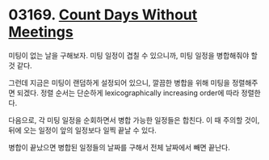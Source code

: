 # 03169. [Count Days Without Meetings](./03169.cpp)

미팅이 없는 날을 구해보자. 미팅 일정이 겹칠 수 있으니까, 미팅 일정을 병합해줘야 할 것 같다.

그런데 지금은 미팅이 랜덤하게 설정되어 있으니, 깔끔한 병합을 위해 미팅을 정렬해주면 되겠다. 정렬 순서는 단순하게 lexicographically increasing order에 따라 정렬한다.

다음으로, 각 미팅 일정을 순회하면서 병합 가능한 일정들은 합친다. 이 때 주의할 것이, 뒤에 오는 일정이 앞의 일정보다 일찍 끝날 수 있다.

병합이 끝났으면 병합된 일정들의 날짜를 구해서 전체 날짜에서 빼면 끝난다.
